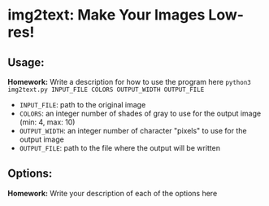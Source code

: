 # img2text: Make Your Images Low-res!

## Usage:
**Homework:** Write a description for how to use the program here
`python3 img2text.py INPUT_FILE COLORS OUTPUT_WIDTH OUTPUT_FILE`

+ `INPUT_FILE`: path to the original image
+ `COLORS`: an integer number of shades of gray to use for the output image (min: 4, max: 10)
+ `OUTPUT_WIDTH`: an integer number of character "pixels" to use for the output image
+ `OUTPUT_FILE`: path to the file where the output will be written

## Options:
**Homework:** Write your description of each of the options here
